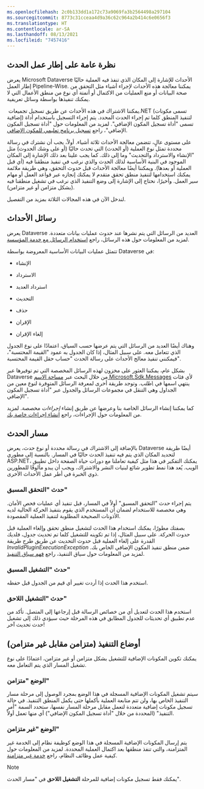 ```yaml
---
ms.openlocfilehash: 2c0b133dd1a172c73a9069fa3b2564498a297104
ms.sourcegitcommit: 8773c31cceaa4d9a36c62c964a2b414c6e0656f3
ms.translationtype: HT
ms.contentlocale: ar-SA
ms.lasthandoff: 08/13/2021
ms.locfileid: "7457416"
---
```

## <a name="event-framework-overview"></a>نظرة عامة على إطار عمل الحدث

يعرض Microsoft Dataverse الأحداث للإشارة إلى المكان الذي تنفذ فيه العملية حاليًا إطار العمل Pipeline-Wise. يمكننا معالجة هذه الأحداث لإجراء أشياء مثل التحقق من صحة البيانات أو منع العمليات من الاكتمال أو أتمتة أي نوع من منطق الأعمال التي لا يمكنك تنفيذها بواسطة وسائل تعريفية.

يمكننا الاشتراك في هذه الأحداث عن طريق تسجيل تجميعات ‏‎.NET (تسمى مكونات إضافية) لتنفيذ المنطق كلما تم إجراء الحدث المحدد. يتم إجراء التسجيل باستخدام أداة تسمى "أداة تسجيل المكون الإضافي". لمزيد من المعلومات حول "أداة تسجيل المكون الإضافي"، راجع [تسجيل برنامج تعليمي للمكون الإضافي](/powerapps/developer/common-data-service/register-plug-in/?azure-portal=true).

على مستوى عالٍ، تتضمن معالجة الأحداث ثلاثة أشياء. أولاً، يجب أن نشترك في رسالة محددة تمثل نوع العملية (أو الحدث) التي تحدث حاليًا (أو على وشك الحدوث) مثل "الإنشاء والاسترداد والتحديث" وما إلى ذلك. كما يجب علينا بعد ذلك الإشارة إلى المكان الموجود في البنية الأساسية لذلك الحدث والذي نرغب في تنفيذ منطقنا فيه (أي قبل العملية أو بعدها). ويمكننا أيضًا معالجة الأحداث قبل حدوث التحقق، وهي طريقة ملائمة يمكنك استخدامها لتنفيذ منطق تحقق متقدم لا يمكنك إنجازه عبر قواعد العمل أو مهام سير العمل. وأخيرًا، نحتاج إلى الإشارة إلى وضع التنفيذ الذي نرغب في تشغيل منطقنا فيه (بشكل متزامن أو غير متزامن).

لندخل الآن في هذه المجالات الثلاثة بمزيد من التفصيل.

## <a name="event-messages"></a>رسائل الأحداث

يعرض Dataverse العديد من الرسائل التي يتم نشرها عند حدوث عمليات بيانات متعددة. لمزيد من المعلومات حول هذه الرسائل، راجع [استخدام الرسائل مع خدمة المؤسسة](/powerapps/developer/common-data-service/org-service/use-messages/?azure-portal=true).

تتمثل عمليات البيانات الأساسية المعروضة بواسطة Dataverse في:

-   الإنشاء

-   الاسترداد

-   استرداد العديد

-   التحديث

-   حذف

-   الإقران‬

-   ‏‫إلغاء الإقران‬

وهناك أيضًا العديد من الرسائل التي يتم عرضها حسب السياق، اعتمادًا على نوع الجدول الذي تتعامل معه. على سبيل المثال، إذا كان الجدول به عمود "القيمة المحتسبة"، فيمكنني تنفيذ معالج الأحداث على رسالة الحدث "حساب حقل القيمة المحتسبة".

بشكل عام، يمكننا العثور على مخزون لهذه الرسائل المخصصة التي تم توفيرها عبر Dataverse من خلال البحث عبر [مساحة الاسم Microsoft.Sdk.Messages](/dotnet/api/microsoft.xrm.sdk.messages?view=dynamics-general-ce-9/?azure-portal=true) لأي فئات ينتهي اسمها في *\طلب*. وتوجد طريقة أخرى لمعرفة الرسائل المتوفرة لنوع معين من الجداول وهي التنقل في مجموعات الرسائل والجدول عبر "أداة تسجيل المكون الإضافي".

كما يمكننا إنشاء الرسائل الخاصة بنا وعرضها عن طريق إنشاء *إجراءات* مخصصة. لمزيد من المعلومات حول الإجراءات، راجع [إنشاء إجراءات خاصة بك](/powerapps/developer/common-data-service/custom-actions/?azure-portal=true).

## <a name="event-pipeline"></a>مسار الحدث

بالإضافة إلى الاشتراك في رسالة محددة أو نوع حدث، يعرض Dataverse أيضًا طريقة لتحديد المكان الذي يتم فيه تنفيذ الحدث حاليًا في المسار. بالنسبة إلى مطوري ASP.NET، يمكنك التفكير في هذا مثل كيفية تعاملنا مع دورات حياة الصفحة داخل تطبيق الويب. يُعد هذا نمط تطوير شائع لبنيات النشر والاشتراك، ويجب أن يبدو مألوفًا للمطورين ذوي الخبرة في أطر عمل الأحداث الأخرى.

### <a name="prevalidation-event"></a>حدث "التحقق المسبق"

يتم إجراء حدث "التحقق المسبق" أولاً في المسار، قبل تنفيذ أي عمليات فحص الأمان. وهي مخصصة للاستخدام لضمان أن المستخدم الذي يقوم بتنفيذ الحركة الحالية لديه الأذونات الصحيحة المطلوبة لتنفيذ العملية المقصودة.

بصفتك مطورًا، يمكنك استخدام هذا الحدث لتشغيل منطق تحقق وإلغاء العملية قبل حدوث الحركة. على سبيل المثال، إذا تم تكوينه للتشغيل كلما تم تحديث جدول، فلديك القدرة على إلغاء العملية قبل حدوث التحديث عن طريق طرح طريقة *InvalidPluginExecutionException* ضمن منطق تنفيذ المكون الإضافي الخاص بك. لمزيد من المعلومات حول سياق التنفيذ، راجع [فهم سياق التنفيذ](/powerapps/developer/common-data-service/understand-the-data-context/?azure-portal=true).

### <a name="preoperation-event"></a>حدث "التشغيل المسبق"

استخدم هذا الحدث إذا أردت تغيير أي قيم من الجدول قبل حفظه.

### <a name="postoperation-event"></a>حدث "التشغيل اللاحق"

استخدم هذا الحدث لتعديل أي من خصائص الرسالة قبل إرجاعها إلى المتصل. تأكد من عدم تطبيق أي تحديثات للجدول المطابق في هذه المرحلة حيث سيؤدي ذلك إلى تشغيل حدث تحديث آخر!

## <a name="execution-modes-synchronous-versus-asynchronous"></a>أوضاع التنفيذ (متزامن مقابل غير متزامن)

يمكنك تكوين المكونات الإضافية للتشغيل بشكل متزامن أو غير متزامن، اعتمادًا على نوع تشغيل المسار الذي يتم التعامل معه.

### <a name="synchronous-mode"></a>الوضع "متزامن"

سيتم تشغيل المكونات الإضافية المسجلة في هذا الوضع بمجرد الوصول إلى مرحلة مسار التنفيذ الخاص بها، ولن تتم متابعة العملية بأكملها حتى يكمل المنطق التنفيذ. في حالة تسجيل مكونات إضافية متعددة لتعمل مقابل مرحلة المسار نفسها، ستحدد السمة "أمر التنفيذ" (المحددة من خلال "أداة تسجيل المكون الإضافي") أي منها تعمل أولاً.

### <a name="asynchronous-mode"></a>الوضع "غير متزامن"

يتم إرسال المكونات الإضافية المسجلة في هذا الوضع كوظيفة نظام إلى الخدمة غير المتزامنة، والتي تنفذ منطقها بعد اكتمال العملية المحددة. لمزيد من المعلومات حول كيفية عمل وظائف النظام، راجع [خدمة غير متزامنة](/powerapps/developer/common-data-service/asynchronous-service/?azure-portal=true).

> [!NOTE]
> يمكنك فقط تسجيل مكونات إضافية للمرحلة **التشغيل اللاحق** في "مسار الحدث".
 
